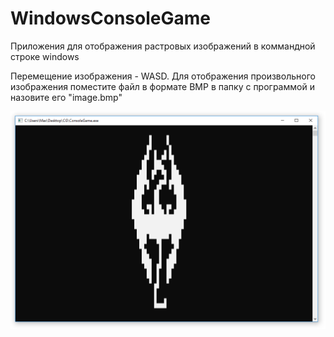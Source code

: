 # WindowsConsoleGame

Приложения для отображения растровых изображений в коммандной строке windows

Перемещение изображения - WASD.
Для отображения произвольного изображения поместите файл в формате BMP в папку с программой и назовите его "image.bmp"

![Иллюстрация к проекту](https://github.com/MaxMls/WindowsConsoleGame/blob/master/readme/%D0%A1%D0%BD%D0%B8%D0%BC%D0%BE%D0%BA.PNG)
